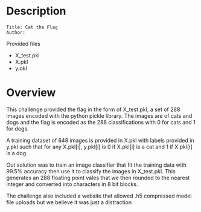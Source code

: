 # Description
```
Title: Cat the Flag
Author:
```
Provided files
- X_test.pkl
- X.pkl
- y.okl

# Overview
This challenge provided the flag in the form of X_test.pkl, a set of 288 images encoded with the python pickle library. The images are of cats and dogs and the flag is encoded as the 288 classifications with 0 for cats and 1 for dogs.

A training dataset of 648 images is provided in X.pkl with labels provided in y.pkl such that for any X.pkl[i], y.pkl[i] is 0 if X.pkl[i] is a cat and 1 if X.pkl[i] is a dog.

Out solution was to train an image classifier that fit the training data with 99.5% accuracy then use it to classify the images in X_test.pkl. This generates an 288 floating point vales that we then rounded to the nearest integer and converted into characters in 8 bit blocks.

The challenge also included a website that allowed .h5 compressed model file uploads but we believe it was just a distraction